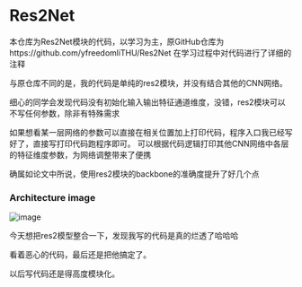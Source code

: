 # Res2Net
本仓库为Res2Net模块的代码，以学习为主，原GitHub仓库为https://github.com/yfreedomliTHU/Res2Net
在学习过程中对代码进行了详细的注释



与原仓库不同的是，我的代码是单纯的res2模块，并没有结合其他的CNN网络。

细心的同学会发现代码没有初始化输入输出特征通道维度，没错，res2模块可以不写任何参数，除非有特殊需求

如果想看某一层网络的参数可以直接在相关位置加上打印代码，程序入口我已经写好了，直接写打印代码跑程序即可。
可以根据代码逻辑打印其他CNN网络中各层的特征维度参数，为网络调整带来了便携

确属如论文中所说，使用res2模块的backbone的准确度提升了好几个点

### Architecture image
![image](https://github.com/ElegantAlan/Res2Net/blob/main/Architecture%20image/res2net.PNG?raw=true)

今天想把res2模型整合一下，发现我写的代码是真的烂透了哈哈哈

看着恶心的代码，最后还是把他搞定了。

以后写代码还是得高度模块化。

